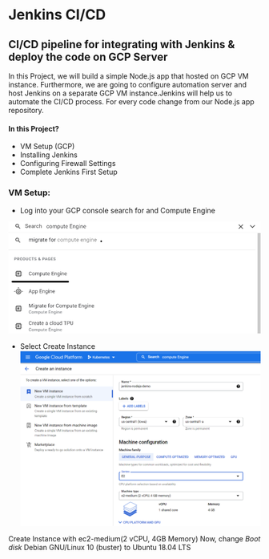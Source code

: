 # Jenkins CI/CD
## CI/CD pipeline for integrating with Jenkins & deploy the code on GCP Server

In this Project, we will build a simple Node.js app that hosted on GCP VM instance. Furthermore, we are going to configure automation server and host Jenkins on a separate GCP VM instance.Jenkins will help us to automate the CI/CD process. For every code change from our Node.js app repository.

#### In this Project?
* VM Setup (GCP)
* Installing Jenkins
* Configuring Firewall Settings
* Complete Jenkins First Setup


### VM Setup:

* Log into your GCP console search for and Compute Engine

![alt text](https://github.com/rishavmehra/Jenkins-CI-CD/blob/main/images/compute-Engine.png)

* Select Create Instance
![alt text](https://github.com/rishavmehra/Jenkins-CI-CD/blob/main/images/instance.png)

Create Instance with ec2-medium(2 vCPU, 4GB Memory)
Now, change *Boot disk* Debian GNU/Linux 10 (buster) to  Ubuntu 18.04 LTS